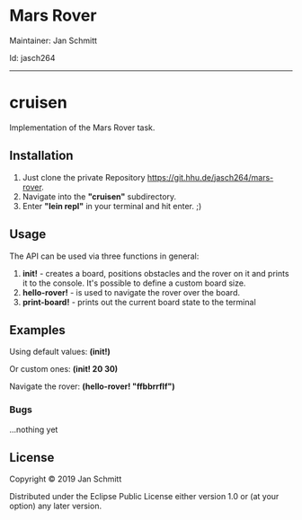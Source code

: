 # Mars Rover

Maintainer: Jan Schmitt

Id: jasch264

---

# cruisen

Implementation of the Mars Rover task.

## Installation

1. Just clone the private Repository https://git.hhu.de/jasch264/mars-rover.
2. Navigate into the **"cruisen"** subdirectory.
3. Enter **"lein repl"** in your terminal and hit enter. ;)

## Usage

The API can be used via three functions in general:

1. **init!** - creates a board, positions obstacles and the rover on it and prints it to the console. It's possible to define a custom board size.
2. **hello-rover!** - is used to navigate the rover over the board.
3. **print-board!** - prints out the current board state to the terminal

## Examples

Using default values:
**(init!)**

Or custom ones:
**(init! 20 30)**

Navigate the rover:
**(hello-rover! "ffbbrrflf")**

### Bugs

...nothing yet

## License

Copyright © 2019 Jan Schmitt

Distributed under the Eclipse Public License either version 1.0 or (at
your option) any later version.
